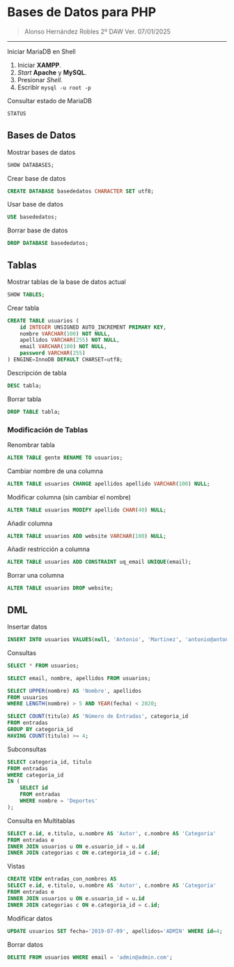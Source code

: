 # Bases de Datos para PHP
> Alonso Hernández Robles 2º DAW
> Ver. 07/01/2025

---

Iniciar MariaDB en Shell

1. Iniciar **XAMPP**.
2. *Start* **Apache** y **MySQL**.
3. Presionar *Shell*.
4. Escribir `mysql -u root -p`

Consultar estado de MariaDB

```sql
STATUS
```

## Bases de Datos

Mostrar bases de datos

```sql
SHOW DATABASES;
```

Crear base de datos

```sql
CREATE DATABASE basededatos CHARACTER SET utf8;
```

Usar base de datos

```sql
USE basededatos;
```

Borrar base de datos

```sql
DROP DATABASE basededatos;
```

## Tablas

Mostrar tablas de la base de datos actual

```sql
SHOW TABLES;
```

Crear tabla

```sql
CREATE TABLE usuarios (
    id INTEGER UNSIGNED AUTO_INCREMENT PRIMARY KEY,
    nombre VARCHAR(100) NOT NULL,
    apellidos VARCHAR(255) NOT NULL,
    email VARCHAR(100) NOT NULL,
    password VARCHAR(255)
) ENGINE=InnoDB DEFAULT CHARSET=utf8;
```

Descripción de tabla

```sql
DESC tabla;
```

Borrar tabla

```sql
DROP TABLE tabla;
```

### Modificación de Tablas

Renombrar tabla

```sql
ALTER TABLE gente RENAME TO usuarios;
```

Cambiar nombre de una columna

```sql
ALTER TABLE usuarios CHANGE apellidos apellido VARCHAR(100) NULL;
```

Modificar columna (sin cambiar el nombre)

```sql
ALTER TABLE usuarios MODIFY apellido CHAR(40) NULL;
```

Añadir columna

```sql
ALTER TABLE usuarios ADD website VARCHAR(100) NULL;
```

Añadir restricción a columna

```sql
ALTER TABLE usuarios ADD CONSTRAINT uq_email UNIQUE(email);
```

Borrar una columna

```sql
ALTER TABLE usuarios DROP website;
```

## DML

Insertar datos

```sql
INSERT INTO usuarios VALUES(null, 'Antonio', 'Martinez', 'antonio@antonio.com', '1234', '2019-08-05');
```

Consultas

```sql
SELECT * FROM usuarios;
```

```sql
SELECT email, nombre, apellidos FROM usuarios;
```

```sql
SELECT UPPER(nombre) AS 'Nombre', apellidos
FROM usuarios
WHERE LENGTH(nombre) > 5 AND YEAR(fecha) < 2020;
```

```sql
SELECT COUNT(titulo) AS 'Número de Entradas', categoria_id
FROM entradas
GROUP BY categoria_id
HAVING COUNT(titulo) >= 4;
```

Subconsultas

```sql
SELECT categoria_id, titulo
FROM entradas
WHERE categoria_id
IN (
    SELECT id
    FROM entradas
    WHERE nombre = 'Deportes'
);
```

Consulta en Multitablas

```sql
SELECT e.id, e.titulo, u.nombre AS 'Autor', c.nombre AS 'Categoría'
FROM entradas e
INNER JOIN usuarios u ON e.usuario_id = u.id
INNER JOIN categorias c ON e.categoria_id = c.id;
```

Vistas

```sql
CREATE VIEW entradas_con_nombres AS
SELECT e.id, e.titulo, u.nombre AS 'Autor', c.nombre AS 'Categoría'
FROM entradas e
INNER JOIN usuarios u ON e.usuario_id = u.id
INNER JOIN categorias c ON e.categoria_id = c.id;
```

Modificar datos

```sql
UPDATE usuarios SET fecha='2019-07-09', apellidos='ADMIN' WHERE id=4;
```

Borrar datos

```sql
DELETE FROM usuarios WHERE email = 'admin@admin.com';
```